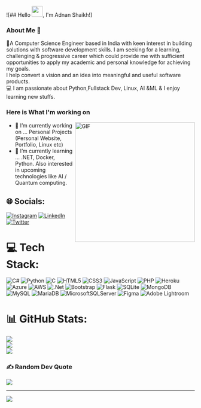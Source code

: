 ![## Hello <img src="https://github.com/TheDudeThatCode/TheDudeThatCode/blob/master/Assets/Hi.gif" width="29px">, I'm Adnan Shaikh!]

### About Me 🚀

👨‍A Computer Science Engineer based in India with keen interest in building solutions with software development skills. I am seeking for a learning, challenging & progressive career which could provide me with sufficient opportunities to apply my academic and personal knowledge for achieving my goals.</br>
I help convert a vision and an idea into meaningful and useful software products. </br>
💻 I am passionate about Python,Fullstack Dev, Linux, AI &ML & I enjoy learning new stuffs. </br>

### Here is What I'm working on

   <img align="right" alt="GIF" src="https://github.com/abhisheknaiidu/abhisheknaiidu/blob/master/code.gif?raw=true" width="320" />

- 🔭 I’m currently working on ... Personal Projects (Personal Website, Portfolio, Linux etc)
- 🌱 I’m currently learning ... .NET, Docker, Python. Also interested in upcoming technologies like AI / Quantum computing.

## 🌐 Socials:

[![Instagram](https://img.shields.io/badge/Instagram-%23E4405F.svg?logo=Instagram&logoColor=white)](https://instagram.com/_ad_shaikh_) [![LinkedIn](https://img.shields.io/badge/LinkedIn-%230077B5.svg?logo=linkedin&logoColor=white)](https://linkedin.com/in/adnan-shaikh-0909) [![Twitter](https://img.shields.io/badge/Twitter-%231DA1F2.svg?logo=Twitter&logoColor=white)](https://twitter.com/AdnansShaikh)

# 💻 Tech Stack:

![C#](https://img.shields.io/badge/c%23-%23239120.svg?style=flat&logo=c-sharp&logoColor=white) ![Python](https://img.shields.io/badge/python-3670A0?style=flat&logo=python&logoColor=ffdd54) ![C](https://img.shields.io/badge/c-%2300599C.svg?style=flat&logo=c&logoColor=white) ![HTML5](https://img.shields.io/badge/html5-%23E34F26.svg?style=flat&logo=html5&logoColor=white) ![CSS3](https://img.shields.io/badge/css3-%231572B6.svg?style=flat&logo=css3&logoColor=white) ![JavaScript](https://img.shields.io/badge/javascript-%23323330.svg?style=flat&logo=javascript&logoColor=%23F7DF1E) ![PHP](https://img.shields.io/badge/php-%23777BB4.svg?style=flat&logo=php&logoColor=white) ![Heroku](https://img.shields.io/badge/heroku-%23430098.svg?style=flat&logo=heroku&logoColor=white) ![Azure](https://img.shields.io/badge/azure-%230072C6.svg?style=flat&logo=azure-devops&logoColor=white) ![AWS](https://img.shields.io/badge/AWS-%23FF9900.svg?style=flat&logo=amazon-aws&logoColor=white) ![.Net](https://img.shields.io/badge/.NET-5C2D91?style=flat&logo=.net&logoColor=white) ![Bootstrap](https://img.shields.io/badge/bootstrap-%23563D7C.svg?style=flat&logo=bootstrap&logoColor=white) ![Flask](https://img.shields.io/badge/flask-%23000.svg?style=flat&logo=flask&logoColor=white) ![SQLite](https://img.shields.io/badge/sqlite-%2307405e.svg?style=flat&logo=sqlite&logoColor=white) ![MongoDB](https://img.shields.io/badge/MongoDB-%234ea94b.svg?style=flat&logo=mongodb&logoColor=white) ![MySQL](https://img.shields.io/badge/mysql-%2300f.svg?style=flat&logo=mysql&logoColor=white) ![MariaDB](https://img.shields.io/badge/MariaDB-003545?style=flat&logo=mariadb&logoColor=white) ![MicrosoftSQLServer](https://img.shields.io/badge/Microsoft%20SQL%20Sever-CC2927?style=flat&logo=microsoft%20sql%20server&logoColor=white) ![Figma](https://img.shields.io/badge/figma-%23F24E1E.svg?style=flat&logo=figma&logoColor=white) ![Adobe Lightroom](https://img.shields.io/badge/Adobe%20Lightroom-31A8FF.svg?style=flat&logo=Adobe%20Lightroom&logoColor=white)

# 📊 GitHub Stats:

![](https://github-readme-stats.vercel.app/api?username=Ad-Shaikh&theme=algolia&hide_border=false&include_all_commits=true&count_private=true)<br/>
![](https://github-readme-streak-stats.herokuapp.com/?user=Ad-Shaikh&theme=algolia&hide_border=false)<br/>
![](https://github-readme-stats.vercel.app/api/top-langs/?username=Ad-Shaikh&theme=algolia&hide_border=false&include_all_commits=true&count_private=true&layout=compact)

### ✍️ Random Dev Quote

![](https://quotes-github-readme.vercel.app/api?type=horizontal&theme=tokyonight)

---

[![](https://visitcount.itsvg.in/api?id=Ad-Shaikh&icon=5&color=1)](https://visitcount.itsvg.in)

<!-- Proudly created with GPRM ( https://gprm.itsvg.in ) -->
